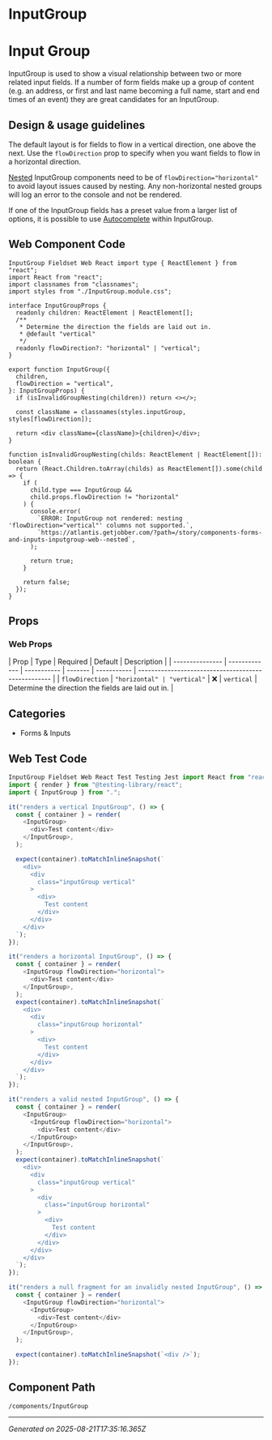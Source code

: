 # InputGroup

# Input Group

InputGroup is used to show a visual relationship between two or more related
input fields. If a number of form fields make up a group of content (e.g. an
address, or first and last name becoming a full name, start and end times of an
event) they are great candidates for an InputGroup.

## Design & usage guidelines

The default layout is for fields to flow in a vertical direction, one above the
next. Use the `flowDirection` prop to specify when you want fields to flow in a
horizontal direction.

[Nested](../?path=/story/components-forms-and-inputs-inputgroup-web--nested)
InputGroup components need to be of `flowDirection="horizontal"` to avoid layout
issues caused by nesting. Any non-horizontal nested groups will log an error to
the console and not be rendered.

If one of the InputGroup fields has a preset value from a larger list of
options, it is possible to use [Autocomplete](/components/Autocomplete) within
InputGroup.

## Web Component Code

```tsx
InputGroup Fieldset Web React import type { ReactElement } from "react";
import React from "react";
import classnames from "classnames";
import styles from "./InputGroup.module.css";

interface InputGroupProps {
  readonly children: ReactElement | ReactElement[];
  /**
   * Determine the direction the fields are laid out in.
   * @default "vertical"
   */
  readonly flowDirection?: "horizontal" | "vertical";
}

export function InputGroup({
  children,
  flowDirection = "vertical",
}: InputGroupProps) {
  if (isInvalidGroupNesting(children)) return <></>;

  const className = classnames(styles.inputGroup, styles[flowDirection]);

  return <div className={className}>{children}</div>;
}

function isInvalidGroupNesting(childs: ReactElement | ReactElement[]): boolean {
  return (React.Children.toArray(childs) as ReactElement[]).some(child => {
    if (
      child.type === InputGroup &&
      child.props.flowDirection != "horizontal"
    ) {
      console.error(
        `ERROR: InputGroup not rendered: nesting 'flowDirection="vertical"' columns not supported.`,
        `https://atlantis.getjobber.com/?path=/story/components-forms-and-inputs-inputgroup-web--nested`,
      );

      return true;
    }

    return false;
  });
}

```

## Props

### Web Props

| Prop            | Type          | Required    | Default | Description |
| --------------- | ------------- | ----------- | ------- | ----------- | --------------------------------------------------- |
| `flowDirection` | `"horizontal" | "vertical"` | ❌      | `vertical`  | Determine the direction the fields are laid out in. |

## Categories

- Forms & Inputs

## Web Test Code

```typescript
InputGroup Fieldset Web React Test Testing Jest import React from "react";
import { render } from "@testing-library/react";
import { InputGroup } from ".";

it("renders a vertical InputGroup", () => {
  const { container } = render(
    <InputGroup>
      <div>Test content</div>
    </InputGroup>,
  );

  expect(container).toMatchInlineSnapshot(`
    <div>
      <div
        class="inputGroup vertical"
      >
        <div>
          Test content
        </div>
      </div>
    </div>
  `);
});

it("renders a horizontal InputGroup", () => {
  const { container } = render(
    <InputGroup flowDirection="horizontal">
      <div>Test content</div>
    </InputGroup>,
  );
  expect(container).toMatchInlineSnapshot(`
    <div>
      <div
        class="inputGroup horizontal"
      >
        <div>
          Test content
        </div>
      </div>
    </div>
  `);
});

it("renders a valid nested InputGroup", () => {
  const { container } = render(
    <InputGroup>
      <InputGroup flowDirection="horizontal">
        <div>Test content</div>
      </InputGroup>
    </InputGroup>,
  );
  expect(container).toMatchInlineSnapshot(`
    <div>
      <div
        class="inputGroup vertical"
      >
        <div
          class="inputGroup horizontal"
        >
          <div>
            Test content
          </div>
        </div>
      </div>
    </div>
  `);
});

it("renders a null fragment for an invalidly nested InputGroup", () => {
  const { container } = render(
    <InputGroup flowDirection="horizontal">
      <InputGroup>
        <div>Test content</div>
      </InputGroup>
    </InputGroup>,
  );

  expect(container).toMatchInlineSnapshot(`<div />`);
});

```

## Component Path

`/components/InputGroup`

---

_Generated on 2025-08-21T17:35:16.365Z_
